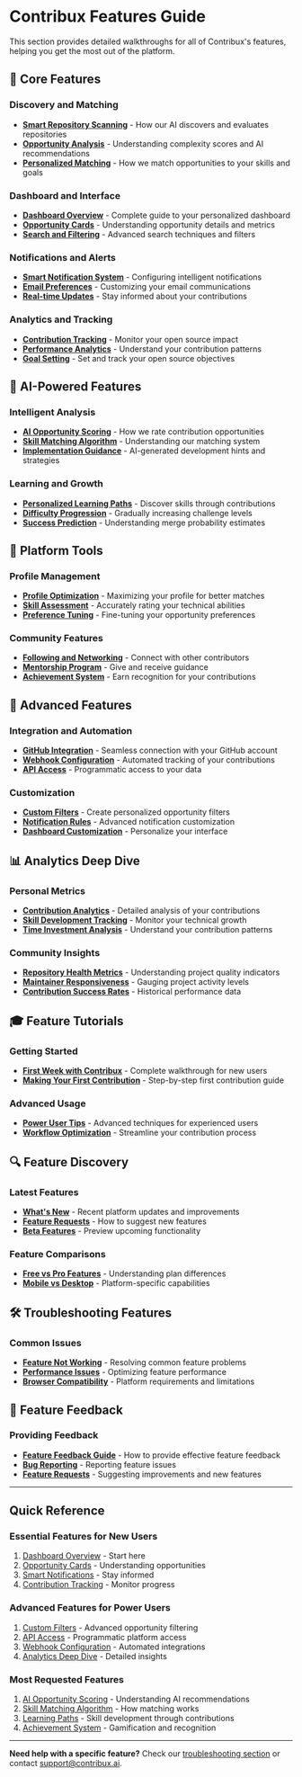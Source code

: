 # Contribux Features Guide

This section provides detailed walkthroughs for all of Contribux's features, helping you get the most out of the platform.

## 🎯 Core Features

### Discovery and Matching

- **[Smart Repository Scanning](./smart-repository-scanning.md)** - How our AI discovers and evaluates repositories
- **[Opportunity Analysis](./opportunity-analysis.md)** - Understanding complexity scores and AI recommendations
- **[Personalized Matching](./personalized-matching.md)** - How we match opportunities to your skills and goals

### Dashboard and Interface

- **[Dashboard Overview](./dashboard-overview.md)** - Complete guide to your personalized dashboard
- **[Opportunity Cards](./opportunity-cards.md)** - Understanding opportunity details and metrics
- **[Search and Filtering](./search-and-filtering.md)** - Advanced search techniques and filters

### Notifications and Alerts

- **[Smart Notification System](./smart-notifications.md)** - Configuring intelligent notifications
- **[Email Preferences](./email-preferences.md)** - Customizing your email communications
- **[Real-time Updates](./real-time-updates.md)** - Stay informed about your contributions

### Analytics and Tracking

- **[Contribution Tracking](./contribution-tracking.md)** - Monitor your open source impact
- **[Performance Analytics](./performance-analytics.md)** - Understand your contribution patterns
- **[Goal Setting](./goal-setting.md)** - Set and track your open source objectives

## 🤖 AI-Powered Features

### Intelligent Analysis

- **[AI Opportunity Scoring](./ai-opportunity-scoring.md)** - How we rate contribution opportunities
- **[Skill Matching Algorithm](./skill-matching.md)** - Understanding our matching system
- **[Implementation Guidance](./implementation-guidance.md)** - AI-generated development hints and strategies

### Learning and Growth

- **[Personalized Learning Paths](./learning-paths.md)** - Discover skills through contributions
- **[Difficulty Progression](./difficulty-progression.md)** - Gradually increasing challenge levels
- **[Success Prediction](./success-prediction.md)** - Understanding merge probability estimates

## 📱 Platform Tools

### Profile Management

- **[Profile Optimization](./profile-optimization.md)** - Maximizing your profile for better matches
- **[Skill Assessment](./skill-assessment.md)** - Accurately rating your technical abilities
- **[Preference Tuning](./preference-tuning.md)** - Fine-tuning your opportunity preferences

### Community Features

- **[Following and Networking](./following-networking.md)** - Connect with other contributors
- **[Mentorship Program](./mentorship.md)** - Give and receive guidance
- **[Achievement System](./achievements.md)** - Earn recognition for your contributions

## 🔧 Advanced Features

### Integration and Automation

- **[GitHub Integration](./github-integration.md)** - Seamless connection with your GitHub account
- **[Webhook Configuration](./webhooks.md)** - Automated tracking of your contributions
- **[API Access](./api-access.md)** - Programmatic access to your data

### Customization

- **[Custom Filters](./custom-filters.md)** - Create personalized opportunity filters
- **[Notification Rules](./notification-rules.md)** - Advanced notification customization
- **[Dashboard Customization](./dashboard-customization.md)** - Personalize your interface

## 📊 Analytics Deep Dive

### Personal Metrics

- **[Contribution Analytics](./contribution-analytics.md)** - Detailed analysis of your contributions
- **[Skill Development Tracking](./skill-development.md)** - Monitor your technical growth
- **[Time Investment Analysis](./time-investment.md)** - Understand your contribution patterns

### Community Insights

- **[Repository Health Metrics](./repository-health.md)** - Understanding project quality indicators
- **[Maintainer Responsiveness](./maintainer-responsiveness.md)** - Gauging project activity levels
- **[Contribution Success Rates](./success-rates.md)** - Historical performance data

## 🎓 Feature Tutorials

### Getting Started

- **[First Week with Contribux](./first-week-tutorial.md)** - Complete walkthrough for new users
- **[Making Your First Contribution](./first-contribution-tutorial.md)** - Step-by-step first contribution guide

### Advanced Usage

- **[Power User Tips](./power-user-tips.md)** - Advanced techniques for experienced users
- **[Workflow Optimization](./workflow-optimization.md)** - Streamline your contribution process

## 🔍 Feature Discovery

### Latest Features

- **[What's New](./whats-new.md)** - Recent platform updates and improvements
- **[Feature Requests](./feature-requests.md)** - How to suggest new features
- **[Beta Features](./beta-features.md)** - Preview upcoming functionality

### Feature Comparisons

- **[Free vs Pro Features](./feature-comparison.md)** - Understanding plan differences
- **[Mobile vs Desktop](./mobile-vs-desktop.md)** - Platform-specific capabilities

## 🛠️ Troubleshooting Features

### Common Issues

- **[Feature Not Working](./feature-troubleshooting.md)** - Resolving common feature problems
- **[Performance Issues](./performance-troubleshooting.md)** - Optimizing feature performance
- **[Browser Compatibility](./browser-compatibility.md)** - Platform requirements and limitations

## 📝 Feature Feedback

### Providing Feedback

- **[Feature Feedback Guide](./feedback-guide.md)** - How to provide effective feature feedback
- **[Bug Reporting](./bug-reporting.md)** - Reporting feature issues
- **[Feature Requests](./requesting-features.md)** - Suggesting improvements and new features

---

## Quick Reference

### Essential Features for New Users

1. [Dashboard Overview](./dashboard-overview.md) - Start here
2. [Opportunity Cards](./opportunity-cards.md) - Understanding opportunities
3. [Smart Notifications](./smart-notifications.md) - Stay informed
4. [Contribution Tracking](./contribution-tracking.md) - Monitor progress

### Advanced Features for Power Users

1. [Custom Filters](./custom-filters.md) - Advanced opportunity filtering
2. [API Access](./api-access.md) - Programmatic platform access
3. [Webhook Configuration](./webhooks.md) - Automated integrations
4. [Analytics Deep Dive](./contribution-analytics.md) - Detailed insights

### Most Requested Features

1. [AI Opportunity Scoring](./ai-opportunity-scoring.md) - Understanding AI recommendations
2. [Skill Matching Algorithm](./skill-matching.md) - How matching works
3. [Learning Paths](./learning-paths.md) - Skill development through contributions
4. [Achievement System](./achievements.md) - Gamification and recognition

---

**Need help with a specific feature?** Check our [troubleshooting section](../troubleshooting.md) or contact [support@contribux.ai](mailto:support@contribux.ai).
